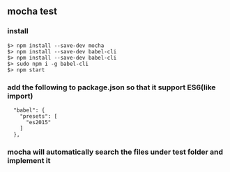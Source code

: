 
## mocha test

### install  
```
$> npm install --save-dev mocha
$> npm install --save-dev babel-cli
$> npm install --save-dev babel-cli
$> sudo npm i -g babel-cli
$> npm start  
```

### add the following to package.json so that it support ES6(like import)  

```
  "babel": {
    "presets": [
      "es2015"
    ]
  },
```

### mocha will automatically search the files under test folder and implement it    

